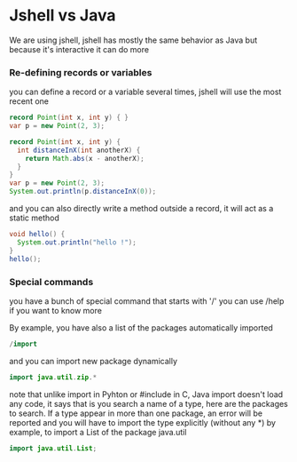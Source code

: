 
# Jshell vs Java
We are using jshell, jshell has mostly the same behavior as Java
but because it's interactive it can do more

### Re-defining records or variables
you can define a record or a variable several times, jshell will use the most recent one
```java
record Point(int x, int y) { }
var p = new Point(2, 3);
```

```java
record Point(int x, int y) {
  int distanceInX(int anotherX) {
    return Math.abs(x - anotherX);
  }
}
var p = new Point(2, 3);
System.out.println(p.distanceInX(0));
```

and you can also directly write a method outside a record,
it will act as a static method
```java
void hello() {
  System.out.println("hello !");
}
hello();
```

### Special commands
you have a bunch of special command that starts with '/'
you can use /help if you want to know more

By example, you have also a list of the packages automatically imported
```java
/import
```

and you can import new package dynamically
```java
import java.util.zip.*
```

note that unlike import in Pyhton or #include in C, Java import doesn't load any code,
it says that is you search a name of a type, here are the packages to search.
If a type appear in more than one package, an error will be reported and you will
have to import the type explicitly (without any *)
by example, to import a List of the package java.util
```java
import java.util.List;
```
